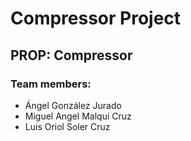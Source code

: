 # Compressor Project
## PROP: Compressor
### Team members:
- Ángel González Jurado
- Miguel Angel Malqui Cruz
- Luis Oriol Soler Cruz
